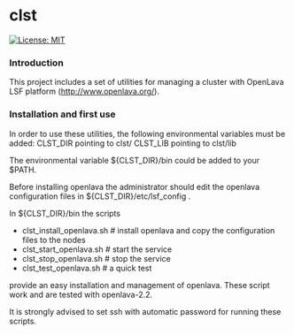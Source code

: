 
# clst

[![License: MIT](https://img.shields.io/badge/License-MIT-yellow.svg)](https://opensource.org/licenses/MIT)


### Introduction
This project includes a set of utilities for managing a cluster with OpenLava LSF platform (http://www.openlava.org/). 

### Installation and first use
In order to use these utilities, the following environmental variables must be added: 
CLST_DIR pointing to clst/
CLST_LIB pointing to clst/lib 

The environmental variable ${CLST_DIR}/bin could be added to your $PATH. 

Before installing openlava the administrator should edit the openlava configuration files in ${CLST_DIR}/etc/lsf_config . 

In ${CLST_DIR}/bin the scripts
- clst_install_openlava.sh   # install openlava and copy the configuration files to the nodes
- clst_start_openlava.sh     # start the service
- clst_stop_openlava.sh      # stop the service
- clst_test_openlava.sh      # a quick test

provide an easy installation and management of openlava. These script work and are tested with openlava-2.2.


It is strongly advised to set ssh with automatic password for running these scripts. 

